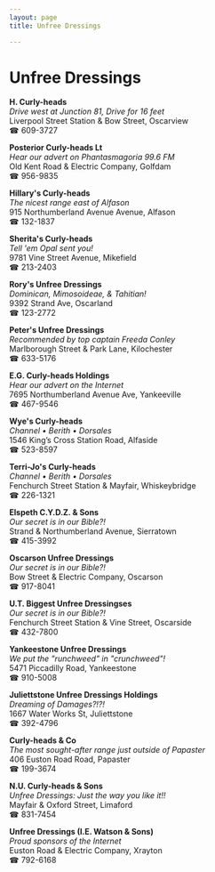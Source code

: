 ```yaml
---
layout: page 
title: Unfree Dressings

---
```



# Unfree Dressings


 **H. Curly-heads**  
_Drive west at Junction 81, Drive for 16 feet_  
Liverpool Street Station & Bow Street, Oscarview  
☎ 609-3727

**Posterior Curly-heads Lt**  
_Hear our advert on Phantasmagoria 99.6 FM_  
Old Kent Road & Electric Company, Golfdam  
☎ 956-9835

**Hillary's Curly-heads**  
_The nicest range east of Alfason_  
915 Northumberland Avenue Avenue, Alfason  
☎ 132-1837

**Sherita's Curly-heads**  
_Tell 'em Opal sent you!_  
9781 Vine Street Avenue, Mikefield  
☎ 213-2403

**Rory's Unfree Dressings**  
_Dominican, Mimosoideae, & Tahitian!_  
9392 Strand Ave, Oscarland  
☎ 123-2772

**Peter's Unfree Dressings**  
_Recommended by top captain Freeda Conley_  
Marlborough Street & Park Lane, Kilochester  
☎ 633-5176

**E.G. Curly-heads Holdings**  
_Hear our advert on the Internet_  
7695 Northumberland Avenue Ave, Yankeeville  
☎ 467-9546

**Wye's Curly-heads**  
_Channel • Berith • Dorsales_  
1546 King’s Cross Station Road, Alfaside  
☎ 523-8597

**Terri-Jo's Curly-heads**  
_Channel • Berith • Dorsales_  
Fenchurch Street Station & Mayfair, Whiskeybridge  
☎ 226-1321

**Elspeth C.Y.D.Z. & Sons**  
_Our secret is in our Bible?!_  
Strand & Northumberland Avenue, Sierratown  
☎ 415-3992

**Oscarson Unfree Dressings**  
_Our secret is in our Bible?!_  
Bow Street & Electric Company, Oscarson  
☎ 917-8041

**U.T. Biggest Unfree Dressingses**  
_Our secret is in our Bible?!_  
Fenchurch Street Station & Vine Street, Oscarside  
☎ 432-7800

**Yankeestone Unfree Dressings**  
_We put the "runchweed" in "crunchweed"!_  
5471 Piccadilly Road, Yankeestone  
☎ 910-5008

**Juliettstone Unfree Dressings Holdings**  
_Dreaming of Damages?!?!_  
1667 Water Works St, Juliettstone  
☎ 392-4796

**Curly-heads & Co**  
_The most sought-after range just outside of Papaster_  
406 Euston Road Road, Papaster  
☎ 199-3674

**N.U. Curly-heads & Sons**  
_Unfree Dressings: Just the way you like it!!_  
Mayfair & Oxford Street, Limaford  
☎ 831-7454

**Unfree Dressings (I.E. Watson & Sons)**  
_Proud sponsors of the Internet_  
Euston Road & Electric Company, Xrayton  
☎ 792-6168

